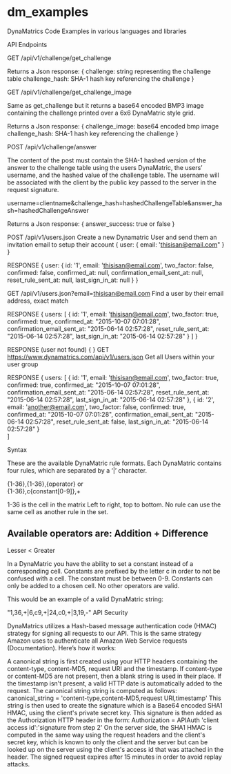 # dm_examples
DynaMatrics Code Examples in various languages and libraries

API Endpoints


GET    /api/v1/challenge/get_challenge 

Returns a Json response:
{
    challenge: string representing the challenge table
    challenge_hash:  SHA-1 hash key referencing the challenge 
}


GET    /api/v1/challenge/get_challenge_image 

Same as get_challenge but it returns a base64 encoded BMP3 image containing the challenge printed over a 6x6 DynaMatric style grid.

Returns a Json response:
{
    challenge_image: base64 encoded bmp image
    challenge_hash:  SHA-1 hash key referencing the challenge 
}


POST   /api/v1/challenge/answer

The content of the post must contain the SHA-1 hashed version of the answer to the challenge table using the users DynaMatric, the users’ username, and the hashed value of the challenge table. The username will be associated with the client by the public key passed to the server in the request signature.

username=clientname&challenge_hash=hashedChallengeTable&answer_hash=hashedChallengeAnswer

Returns a Json response:
{
    answer_success: true or false
}


POST /api/v1/users.json
Create a new Dynamatric User and send them an invitation email to setup their account 
{
  user: { 
    email: 'thisisan@email.com"
  }
}

RESPONSE
{
    user: {
            id: '1',
            email: 'thisisan@email.com',
            two_factor: false,
            confirmed: false,
            confirmed_at: null,
            confirmation_email_sent_at: null,
            reset_rule_sent_at: null,
            last_sign_in_at: null
        }
  }


GET /api/v1/users.json?email=thisisan@email.com
Find a user by their email address, exact match

RESPONSE
{
    users: [ 
      {
            id: '1',
            email: 'thisisan@email.com',
            two_factor: true,
            confirmed: true,
            confirmed_at: "2015-10-07 07:01:28",
            confirmation_email_sent_at: "2015-06-14 02:57:28",
            reset_rule_sent_at: "2015-06-14 02:57:28",
            last_sign_in_at: "2015-06-14 02:57:28"
        }
     ]
}

RESPONSE (user not found)
{
}
GET https://www.dynamatrics.com/api/v1/users.json
Get all Users within your user group

RESPONSE
{
    users: [ 
      {
            id: '1',
            email: 'thisisan@email.com',
            two_factor: true,
            confirmed: true,
            confirmed_at: "2015-10-07 07:01:28",
            confirmation_email_sent_at: "2015-06-14 02:57:28",
            reset_rule_sent_at: "2015-06-14 02:57:28",
            last_sign_in_at: "2015-06-14 02:57:28"
        },
      {
            id: '2',
            email: 'another@email.com',
            two_factor: false,
            confirmed: true,
            confirmed_at: "2015-10-07 07:01:28",
            confirmation_email_sent_at: "2015-06-14 02:57:28",
            reset_rule_sent_at: false,
            last_sign_in_at: "2015-06-14 02:57:28"
        }   
    ]

Syntax

These are the available DynaMatric rule formats.  Each DynaMatric contains four rules, which are separated by a ‘|’ character.

{1-36},{1-36},{operator}
      or   
{1-36},c{constant[0-9]},+

1-36 is the cell in the matrix Left to right, top to bottom. No rule can use the same cell as another rule in the set.

Available operators are:
Addition
+
Difference
-
Lesser
<
Greater
>

In a DynaMatric you have the ability to set a constant instead of a corresponding cell.  Constants are prefixed by the letter c in order to not be confused with a cell. The constant must be between 0-9. Constants can only be added to a chosen cell. No other operators are valid.

This would be an example  of a valid DynaMatric string: 

"1,36,+|6,c9,+|24,c0,+|3,19,-"
API Security

DynaMatrics utilizes a Hash-based message authentication code (HMAC) strategy for signing all requests to our API.   This is the same strategy Amazon uses to authenticate all Amazon Web Service requests (Documentation).  Here’s how it works:

A canonical string is first created using your HTTP headers containing the content-type, content-MD5, request URI and the timestamp. If content-type or content-MD5 are not present, then a blank string is used in their place. If the timestamp isn't present, a valid HTTP date is automatically added to the request. 
The canonical string string is computed as follows:
canonical_string = 'content-type,content-MD5,request URI,timestamp'
This string is then used to create the signature which is a Base64 encoded SHA1 HMAC, using the client's private secret key.
This signature is then added as the Authorization HTTP header in the form:
Authorization = APIAuth 'client access id':'signature from step 2'
On the server side, the SHA1 HMAC is computed in the same way using the request headers and the client's secret key, which is known to only the client and the server but can be looked up on the server using the client's access id that was attached in the header.  The signed request expires after 15 minutes in order to avoid replay attacks.
